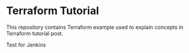 # Terraform Tutorial

This repository contains Terraform example used to explain concepts in Terraform tutorial post.

Test for Jenkins
